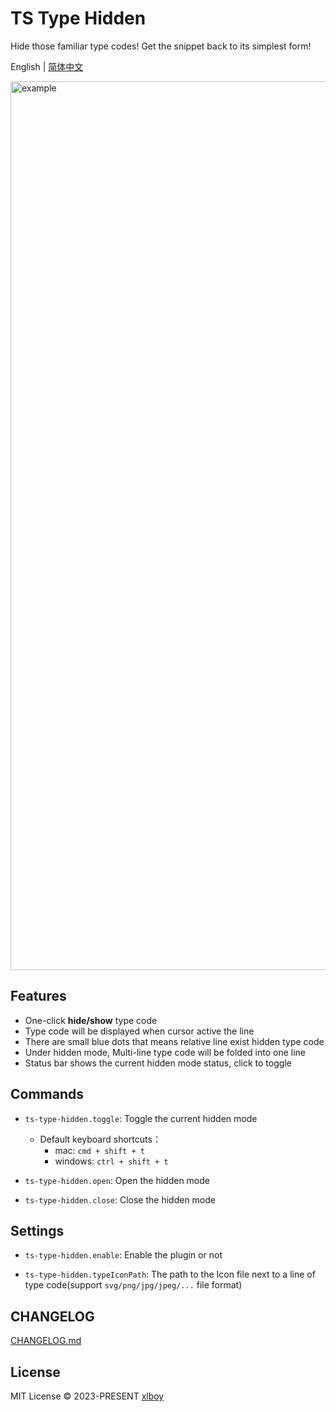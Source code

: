 # TS Type Hidden

Hide those familiar type codes! Get the snippet back to its simplest form!

English | [简体中文](./README.zh.md)

<img width="1422" alt="example" src="https://github.com/xlboy/ts-type-hidden/assets/63690944/b5842800-169e-491e-8cd2-5690caeb5990">

## Features

- One-click **hide/show** type code
- Type code will be displayed when cursor active the line
- There are small blue dots that means relative line exist hidden type code
- Under hidden mode, Multi-line type code will be folded into one line
- Status bar shows the current hidden mode status, click to toggle

## Commands

- `ts-type-hidden.toggle`: Toggle the current hidden mode
  - Default keyboard shortcuts：
    - mac: `cmd + shift + t`
    - windows: `ctrl + shift + t`
  
- `ts-type-hidden.open`: Open the hidden mode

- `ts-type-hidden.close`: Close the hidden mode

## Settings

- `ts-type-hidden.enable`: Enable the plugin or not

- `ts-type-hidden.typeIconPath`: The path to the Icon file next to a line of type code(support `svg/png/jpg/jpeg/...` file format)

## CHANGELOG

[CHANGELOG.md](https://github.com/xlboy/ts-type-hidden/blob/master/CHANGELOG.md)

## License

MIT License © 2023-PRESENT  [xlboy](https://github.com/xlboy)
